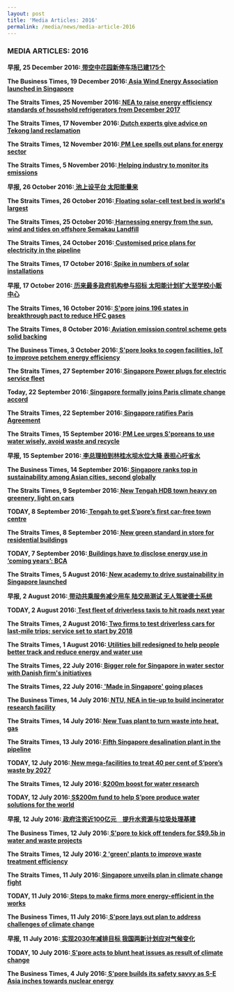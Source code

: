 ```yaml
---
layout: post
title: 'Media Articles: 2016'
permalink: /media/news/media-article-2016
---
```


### MEDIA ARTICLES: 2016

**早报, 25 December 2016:[<a href="https://www.zaobao.com.sg/znews/singapore/story20161225-705983" target="_blank"> 带空中花园新停车场已建175个</a>](https://www.zaobao.com.sg/znews/singapore/story20161225-705983)**


**The Business Times, 19 December 2016:[<a href="https://www.businesstimes.com.sg/energy-commodities/asia-wind-energy-association-launched-in-singapore" target="_blank"> Asia Wind Energy Association launched in Singapore</a>](https://www.businesstimes.com.sg/energy-commodities/asia-wind-energy-association-launched-in-singapore)**


**The Straits Times, 25 November 2016:[<a href="https://www.straitstimes.com/singapore/environment/nea-to-raise-energy-efficiency-standards-of-household-refrigerators-from" target="_blank"> NEA to raise energy efficiency standards of household refrigerators from December 2017</a>](https://www.straitstimes.com/singapore/environment/nea-to-raise-energy-efficiency-standards-of-household-refrigerators-from)**


**The Straits Times, 17 November 2016:[<a href="https://www.straitstimes.com/singapore/dutch-experts-give-advice-on-tekong-land-reclamation" target="_blank"> Dutch experts give advice on Tekong land reclamation</a>](https://www.straitstimes.com/singapore/dutch-experts-give-advice-on-tekong-land-reclamation)**


**The Straits Times, 12 November 2016:[<a href="https://www.straitstimes.com/singapore/pm-lee-spells-out-plans-for-energy-sector" target="_blank"> PM Lee spells out plans for energy sector</a>](https://www.straitstimes.com/singapore/pm-lee-spells-out-plans-for-energy-sector)**


**The Straits Times, 5 November 2016:[<a href="https://www.straitstimes.com/singapore/helping-industry-to-monitor-its-emissions" target="_blank"> Helping industry to monitor its emissions</a>](https://www.straitstimes.com/singapore/helping-industry-to-monitor-its-emissions)**


**早报, 26 October 2016:[<a href="https://www.zaobao.com.sg/znews/singapore/story20161026-682176" target="_blank"> 池上设平台 太阳能量来</a>](https://www.zaobao.com.sg/znews/singapore/story20161026-682176)**


**The Straits Times, 26 October 2016:[<a href="https://www.straitstimes.com/singapore/floating-solar-cell-test-bed-is-worlds-largest" target="_blank"> Floating solar-cell test bed is world's largest</a>](https://www.straitstimes.com/singapore/floating-solar-cell-test-bed-is-worlds-largest)**


**The Straits Times, 25 October 2016:[<a href="https://www.straitstimes.com/singapore/harnessing-energy-from-the-sun-wind-and-tides-on-offshore-semakau-landfill" target="_blank"> Harnessing energy from the sun, wind and tides on offshore Semakau Landfill</a>](https://www.straitstimes.com/singapore/harnessing-energy-from-the-sun-wind-and-tides-on-offshore-semakau-landfill)**


**The Straits Times, 24 October 2016:[<a href="https://www.straitstimes.com/singapore/customised-price-plans-for-electricity-in-the-pipeline" target="_blank"> Customised price plans for electricity in the pipeline</a>](https://www.straitstimes.com/singapore/customised-price-plans-for-electricity-in-the-pipeline)**


**The Straits Times, 17 October 2016:[<a href="https://www.straitstimes.com/singapore/environment/spike-in-number-of-solar-panel-installations" target="_blank"> Spike in numbers of solar installations</a>](https://www.straitstimes.com/singapore/environment/spike-in-number-of-solar-panel-installations)**


**早报, 17 October 2016:[<a href="https://www.zaobao.com.sg/znews/singapore/story20161017-678579" target="_blank"> 历来最多政府机构参与招标 太阳能计划扩大至学校小贩中心</a>](https://www.zaobao.com.sg/znews/singapore/story20161017-678579)**


**The Straits Times, 16 October 2016:[<a href="https://www.straitstimes.com/world/spore-joins-196-states-in-breakthrough-pact-to-reduce-hfc-gases" target="_blank"> S'pore joins 196 states in breakthrough pact to reduce HFC gases</a>](https://www.straitstimes.com/world/spore-joins-196-states-in-breakthrough-pact-to-reduce-hfc-gases)**


**The Straits Times, 8 October 2016:[<a href="https://www.straitstimes.com/singapore/aviation-emission-control-scheme-gets-solid-backing" target="_blank"> Aviation emission control scheme gets solid backing</a>](https://www.straitstimes.com/singapore/aviation-emission-control-scheme-gets-solid-backing)**


**The Business Times, 3 October 2016:[<a href="https://www.businesstimes.com.sg/energy-commodities/spore-looks-to-cogen-facilities-iot-to-improve-petchem-energy-efficiency" target="_blank"> S'pore looks to cogen facilities, IoT to improve petchem energy efficiency</a>](https://www.businesstimes.com.sg/energy-commodities/spore-looks-to-cogen-facilities-iot-to-improve-petchem-energy-efficiency)**


**The Straits Times, 27 September 2016:[<a href="https://www.straitstimes.com/singapore/transport/singapore-power-plugs-for-electric-service-fleet" target="_blank"> Singapore Power plugs for electric service fleet</a>](https://www.straitstimes.com/singapore/transport/singapore-power-plugs-for-electric-service-fleet)**


**Today, 22 September 2016:[<a href="https://www.todayonline.com/singapore/singapore-formally-joins-paris-climate-change-accord" target="_blank"> Singapore formally joins Paris climate change accord</a>](https://www.todayonline.com/singapore/singapore-formally-joins-paris-climate-change-accord)**


**The Straits Times, 22 September 2016:[<a href="https://www.straitstimes.com/singapore/singapore-ratifies-paris-agreement" target="_blank"> Singapore ratifies Paris Agreement</a>](https://www.straitstimes.com/singapore/singapore-ratifies-paris-agreement)**


**The Straits Times, 15 September 2016:[<a href="https://www.straitstimes.com/singapore/environment/pm-lee-urges-sporeans-to-use-water-wisely-avoid-waste-and-recycle" target="_blank"> PM Lee urges S'poreans to use water wisely, avoid waste and recycle</a>](https://www.straitstimes.com/singapore/environment/pm-lee-urges-sporeans-to-use-water-wisely-avoid-waste-and-recycle)**


**早报, 15 September 2016:[<a href="https://www.zaobao.com.sg/znews/singapore/story20160915-666328" target="_blank"> 李总理拍到林桂水坝水位大降 表担心吁省水</a>](https://www.zaobao.com.sg/znews/singapore/story20160915-666328)**


**The Business Times, 14 September 2016:[<a href="https://www.businesstimes.com.sg/government-economy/singapore-ranks-top-in-sustainability-among-asian-cities-second-globally" target="_blank"> Singapore ranks top in sustainability among Asian cities, second globally</a>](https://www.businesstimes.com.sg/government-economy/singapore-ranks-top-in-sustainability-among-asian-cities-second-globally)**


**The Straits Times, 9 September 2016:[<a href="https://www.straitstimes.com/singapore/housing/new-hdb-town-heavy-on-greenery-light-on-cars" target="_blank"> New Tengah HDB town heavy on greenery, light on cars</a>](https://www.straitstimes.com/singapore/housing/new-hdb-town-heavy-on-greenery-light-on-cars)**


**TODAY, 8 September 2016:[<a href="https://www.todayonline.com/singapore/tengah-get-spores-first-car-free-town-centre" target="_blank"> Tengah to get S’pore’s first car-free town centre</a>](https://www.todayonline.com/singapore/tengah-get-spores-first-car-free-town-centre)**


**The Straits Times, 8 September 2016:[<a href="https://www.straitstimes.com/singapore/environment/new-green-standard-in-store-for-residential-buildings" target="_blank"> New green standard in store for residential buildings</a>](https://www.straitstimes.com/singapore/environment/new-green-standard-in-store-for-residential-buildings)**


**TODAY, 7 September 2016:[<a href="https://www.todayonline.com/singapore/building-have-disclose-energy-use-coming-years-bca" target="_blank"> Buildings have to disclose energy use in ‘coming years’: BCA</a>](https://www.todayonline.com/singapore/building-have-disclose-energy-use-coming-years-bca)**


**The Straits Times, 5 August 2016:[<a href="https://www.straitstimes.com/singapore/new-academy-to-drive-sustainability-in-singapore-launched" target="_blank"> New academy to drive sustainability in Singapore launched</a>](https://www.straitstimes.com/singapore/new-academy-to-drive-sustainability-in-singapore-launched)**


**早报, 2 August 2016:[<a href="https://www.zaobao.com.sg/znews/singapore/story20160802-648345" target="_blank"> 带动共乘服务减少用车 陆交局测试 无人驾驶德士系统</a>](https://www.zaobao.com.sg/znews/singapore/story20160802-648345)**


**TODAY, 2 August 2016:[<a href="https://www.todayonline.com/singapore/delphi-begin-testing-demand-robot-taxis-singapore" target="_blank"> Test fleet of driverless taxis to hit roads next year</a>](https://www.todayonline.com/singapore/delphi-begin-testing-demand-robot-taxis-singapore)**


**The Straits Times, 2 August 2016:[<a href="https://www.straitstimes.com/singapore/transport/two-firms-to-test-driverless-cars-for-last-mile-trips-service-set-to-start-by" target="_blank"> Two firms to test driverless cars for last-mile trips; service set to start by 2018</a>](https://www.straitstimes.com/singapore/transport/two-firms-to-test-driverless-cars-for-last-mile-trips-service-set-to-start-by)**


**The Straits Times, 1 August 2016:[<a href="https://www.straitstimes.com/singapore/environment/utilities-bill-redesigned-to-help-people-better-track-and-reduce-energy-and" target="_blank"> Utilities bill redesigned to help people better track and reduce energy and water use</a>](https://www.straitstimes.com/singapore/environment/utilities-bill-redesigned-to-help-people-better-track-and-reduce-energy-and)**


**The Straits Times, 22 July 2016:[<a href="https://www.straitstimes.com/singapore/bigger-role-for-spore-in-water-sector-with-danish-firms-initiatives" target="_blank"> Bigger role for Singapore in water sector with Danish firm's initiatives</a>](https://www.straitstimes.com/singapore/bigger-role-for-spore-in-water-sector-with-danish-firms-initiatives)**


**The Straits Times, 22 July 2016:[<a href="https://www.straitstimes.com/singapore/environment/made-in-singapore-going-places" target="_blank"> 'Made in Singapore' going places</a>](https://www.straitstimes.com/singapore/environment/made-in-singapore-going-places)**


**The Business Times, 14 July 2016:[<a href="https://www.businesstimes.com.sg/government-economy/ntu-nea-in-tie-up-to-build-incinerator-research-facility" target="_blank"> NTU, NEA in tie-up to build incinerator research facility</a>](https://www.businesstimes.com.sg/government-economy/ntu-nea-in-tie-up-to-build-incinerator-research-facility)**


**The Straits Times, 14 July 2016:[<a href="https://www.straitstimes.com/singapore/environment/new-tuas-plant-to-turn-waste-into-heat-gas" target="_blank"> New Tuas plant to turn waste into heat, gas</a>](https://www.straitstimes.com/singapore/environment/new-tuas-plant-to-turn-waste-into-heat-gas)**


**The Straits Times, 13 July 2016:[<a href="https://www.straitstimes.com/singapore/environment/fifth-spore-desalination-plant-in-the-pipeline" target="_blank"> Fifth Singapore desalination plant in the pipeline</a>](https://www.straitstimes.com/singapore/environment/fifth-spore-desalination-plant-in-the-pipeline)**


**TODAY, 12 July 2016:[<a href="https://www.todayonline.com/singapore/new-mega-facilities-treat-40-spores-waste-2027" target="_blank"> New mega-facilities to treat 40 per cent of S’pore’s waste by 2027</a>](https://www.todayonline.com/singapore/new-mega-facilities-treat-40-spores-waste-2027)**


**The Straits Times, 12 July 2016:[<a href="https://www.straitstimes.com/singapore/environment/200m-boost-for-water-research" target="_blank"> $200m boost for water research</a>](https://www.straitstimes.com/singapore/environment/200m-boost-for-water-research)**


**TODAY, 12 July 2016:[<a href="https://www.todayonline.com/singapore/s200m-fund-help-spore-produce-water-solutions-world" target="_blank"> S$200m fund to help S’pore produce water solutions for the world</a>](https://www.todayonline.com/singapore/s200m-fund-help-spore-produce-water-solutions-world)**


**早报, 12 July 2016:[<a href="https://www.zaobao.com.sg/special/outline/story20160712-640014" target="_blank"> 政府注资近100亿元　提升水资源与垃圾处理基建</a>](https://www.zaobao.com.sg/special/outline/story20160712-640014)**


**The Business Times, 12 July 2016:[<a href="https://www.businesstimes.com.sg/government-economy/spore-to-kick-off-tenders-for-s95b-in-water-and-waste-projects" target="_blank"> S'pore to kick off tenders for S$9.5b in water and waste projects</a>](https://www.businesstimes.com.sg/government-economy/spore-to-kick-off-tenders-for-s95b-in-water-and-waste-projects)**


**The Straits Times, 12 July 2016:[<a href="https://www.straitstimes.com/singapore/environment/2-green-plants-to-improve-waste-treatment-efficiency" target="_blank"> 2 'green' plants to improve waste treatment efficiency</a>](https://www.straitstimes.com/singapore/environment/2-green-plants-to-improve-waste-treatment-efficiency)**


**The Straits Times, 11 July 2016:[<a href="https://www.straitstimes.com/singapore/environment/spore-unveils-action-plan-in-climate-change-fight" target="_blank"> Singapore unveils plan in climate change fight</a>](https://www.straitstimes.com/singapore/environment/spore-unveils-action-plan-in-climate-change-fight)**


**TODAY, 11 July 2016:[<a href="https://www.todayonline.com/singapore/steps-make-firms-more-energy-efficient-works" target="_blank"> Steps to make firms more energy-efficient in the works</a>](https://www.todayonline.com/singapore/steps-make-firms-more-energy-efficient-works)**


**The Business Times, 11 July 2016:[<a href="https://www.businesstimes.com.sg/government-economy/spore-lays-out-plan-to-address-challenges-of-climate-change" target="_blank"> S'pore lays out plan to address challenges of climate change</a>](https://www.businesstimes.com.sg/government-economy/spore-lays-out-plan-to-address-challenges-of-climate-change)**


**早报, 11 July 2016:[<a href="https://www.edb.gov.sg/zh/news-and-events/news/2016/20160711news01.html" target="_blank"> 实现2030年减排目标 我国两新计划应对气候变化</a>](https://www.edb.gov.sg/zh/news-and-events/news/2016/20160711news01.html)**


**TODAY, 10 July 2016:[<a href="https://www.todayonline.com/singapore/govt-launches-bold-plan-tackle-climate-change" target="_blank"> S'pore acts to blunt heat issues as result of climate change</a>](https://www.todayonline.com/singapore/govt-launches-bold-plan-tackle-climate-change)**


**The Business Times, 4 July 2016:[<a href="https://www.businesstimes.com.sg/energy-commodities/spore-builds-its-safety-savvy-as-s-e-asia-inches-towards-nuclear-energy" target="_blank"> S'pore builds its safety savvy as S-E Asia inches towards nuclear energy</a>](https://www.businesstimes.com.sg/energy-commodities/spore-builds-its-safety-savvy-as-s-e-asia-inches-towards-nuclear-energy)**








